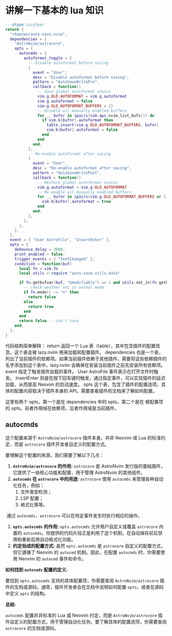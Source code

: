 # 讲解一下基本的 lua 知识

```lua
---@type LazySpec
return {
  "chaozwn/auto-save.nvim",
  dependencies = {
    "AstroNvim/astrocore",
    opts = {
      autocmds = {
        autoformat_toggle = {
          -- Disable autoformat before saving
          {
            event = "User",
            desc = "Disable autoformat before saving",
            pattern = "AutoSaveWritePre",
            callback = function()
              -- Save global autoformat status
              vim.g.OLD_AUTOFORMAT = vim.g.autoformat
              vim.g.autoformat = false
              vim.g.OLD_AUTOFORMAT_BUFFERS = {}
              -- Disable all manually enabled buffers
              for _, bufnr in ipairs(vim.api.nvim_list_bufs()) do
                if vim.b[bufnr].autoformat then
                  table.insert(vim.g.OLD_AUTOFORMAT_BUFFERS, bufnr)
                  vim.b[bufnr].autoformat = false
                end
              end
            end,
          },
          -- Re-enable autoformat after saving
          {
            event = "User",
            desc = "Re-enable autoformat after saving",
            pattern = "AutoSaveWritePost",
            callback = function()
              -- Restore global autoformat status
              vim.g.autoformat = vim.g.OLD_AUTOFORMAT
              -- Re-enable all manually enabled buffers
              for _, bufnr in ipairs(vim.g.OLD_AUTOFORMAT_BUFFERS or {}) do
                vim.b[bufnr].autoformat = true
              end
            end,
          },
        },
      },
    },
  },
  event = { "User AstroFile", "InsertEnter" },
  opts = {
    debounce_delay = 3000,
    print_enabled = false,
    trigger_events = { "TextChanged" },
    condition = function(buf)
      local fn = vim.fn
      local utils = require "auto-save.utils.data"

      if fn.getbufvar(buf, "&modifiable") == 1 and utils.not_in(fn.getbufvar(buf, "&filetype"), {}) then
        -- check weather not in normal mode
        if fn.mode() ~= "n" then
          return false
        else
          return true
        end
      end
      return false -- can't save
    end,
  },
}
```

代码结构简单解释：
return 返回一个 Lua 表（table），其中包含插件的配置信息。这个表会被 lazy.nvim 用来加载和配置插件。
dependencies 也是一个表，列出了当前插件的依赖项。如果当前插件依赖于其他插件，需要将这些依赖插件的名字添加到这个表中。lazy.nvim 会确保在安装当前插件之前先安装所有依赖项。
event 指定了触发插件加载的事件。
User AstroFile 事件表示在打开文件时触发。
InsertEnter 则是在按下回车键时触发，通过指定事件，可以实现插件的延迟加载，从而提高 Neovim 的启动速度。
opts 这个表，包含了插件的配置选项。具体的配置内容取决于插件本身的 API。需要查看插件的文档来了解如何配置。

这里有两个 opts，第一个是在 dependencies 中的 opts，第二个是在 根配置项 的 opts。前者作用域在依赖项，后者作用域是当前插件。

## autocmds

这个配置来源于 `AstroNvim/astrocore` 插件本身。并非 Neovim 或 Lua 的标准约定，而是 `astrocore` 插件开发者自定义的配置方式。

要理解这个配置的来源，我们需要了解以下几点：

1. **`AstroNvim/astrocore` 的作用:** `astrocore` 是 AstroNvim 发行版的基础插件，它提供了一些核心功能和配置，用于管理 AstroNvim 的其他组件。
2. **`autocmds` 在 `astrocore` 中的用途:** `astrocore` 使用 `autocmds` 来管理各种自动化任务，例如：
    1. 文件类型检测；
    2. LSP 配置；
    3. 格式化等等。

​	通过 `autocmds`，`astrocore` 可以在特定事件发生时执行相应的操作。

1. **`opts.autocmds` 的作用:** `opts.autocmds` 允许用户自定义或覆盖 `astrocore` 内置的 `autocmds`。你提供的代码片段正是利用了这个机制，在自动保存前后禁用和重新启用自动格式化功能。
2. **约定俗成的配置方式:** 虽然 `opts.autocmds` 是 `astrocore` 自定义的配置方式，但它遵循了 Neovim 的 `autocmd` 机制。因此，在配置 `autocmds` 时，你需要使用 Neovim 的 `autocmd` 事件和命令。

**如何找到 `autocmds` 配置的定义:**

要找到 `opts.autocmds` 支持的具体配置项，你需要查阅 `AstroNvim/astrocore` 插件的文档或源码。通常，插件开发者会在文档中说明如何配置 `opts`，或者在源码中定义 `opts` 的结构。

**总结:**

`autocmds` 配置并非标准的 Lua 或 Neovim 约定，而是 `AstroNvim/astrocore` 插件自定义的配置方式，用于管理自动化任务。要了解具体的配置选项，你需要查阅 `astrocore` 的文档或源码。
